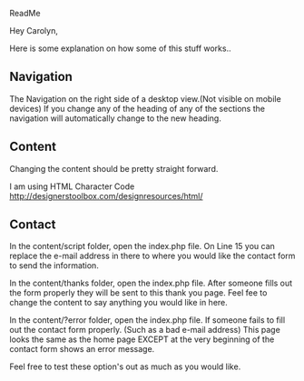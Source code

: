 ReadMe


Hey Carolyn,

Here is some explanation on how some of this stuff works.. 

## Navigation ##

The Navigation on the right side of a desktop view.(Not visible on mobile devices)
If you change any of the heading of any of the sections the navigation will automatically change to the new heading. 



## Content ##
Changing the content should be pretty straight forward.

I am using HTML Character Code
http://designerstoolbox.com/designresources/html/



## Contact ##

In the content/script folder, open the index.php file.
On Line 15 you can replace the e-mail address in there to where you would like the contact form to send the information. 


In the content/thanks folder, open the index.php file.
After someone fills out the form properly they will be sent to this thank you page.
Feel fee to change the content to say anything you would like in here. 

In the content/?error folder, open the index.php file.
If someone fails to fill out the contact form properly. (Such as a bad e-mail address)
This page looks the same as the home page EXCEPT at the very beginning of the contact form shows an error message. 



Feel free to test these option's out as much as you would like. 





